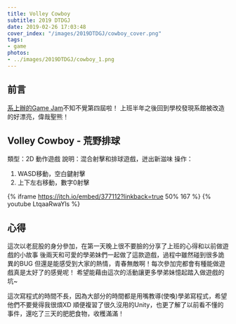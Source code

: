 ```yaml
---
title: Volley Cowboy
subtitle: 2019 DTDGJ
date: 2019-02-26 17:03:48
cover_index: "/images/2019DTDGJ/cowboy_cover.png"
tags:
- game
photos:
- ../images/2019DTDGJ/cowboy_1.png
---
```


## 前言
[系上辦的Game Jam](https://www.facebook.com/DTDGameJam/)不知不覺第四屆啦！
上班半年之後回到學校發現系館被改造的好漂亮，偉哉聖熊！

## Volley Cowboy - 荒野排球
類型：2D 動作遊戲
說明：混合射擊和排球遊戲，迸出新滋味
操作：
1. WASD移動，空白鍵射擊
2. 上下左右移動，數字0射擊

{% iframe https://itch.io/embed/377112?linkback=true 50% 167 %}
{% youtube LtqaaRwaYls %}
</br>
## 心得

這次以老屁股的身分參加，在第一天晚上很不要臉的分享了上班的心得和以前做遊戲的小故事
後兩天和可愛的學弟妹們一起做了這款遊戲，過程中雖然碰到很多詭異的BUG
但還是能感受到大家的熱情，青春無敵啊！每次參加完都會有種能做遊戲真是太好了的感覺呢！
希望能藉由這次的活動讓更多學弟妹憶起踏入做遊戲的坑~

這次寫程式的時間不長，因為大部分的時間都是用嘴教導(使喚)學弟寫程式，希望他們不要覺得我很煩XD
順便複習了很久沒用的Unity，也更了解了以前看不懂的事件，還吃了三天的肥肥食物，收穫滿滿！
